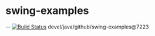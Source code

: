 # swing-examples

--
[![Build Status](https://travis-ci.org/jjYBdx4IL/swing-examples.png?branch=master)](https://travis-ci.org/jjYBdx4IL/swing-examples)
devel/java/github/swing-examples@7223
